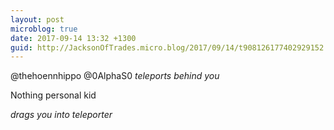 ```yaml
---
layout: post
microblog: true
date: 2017-09-14 13:32 +1300
guid: http://JacksonOfTrades.micro.blog/2017/09/14/t908126177402929152.html
---
```

@thehoennhippo @0AlphaS0 *teleports behind you*

Nothing personal kid

*drags you into teleporter*
